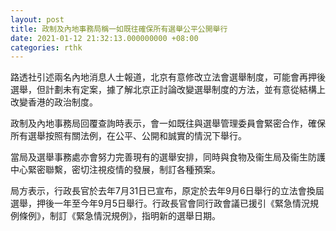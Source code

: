 ```yaml
---
layout: post
title: 政制及內地事務局稱一如既往確保所有選舉公平公開舉行
date: 2021-01-12 21:32:13.000000000 +08:00
categories: rthk
---
```


路透社引述兩名內地消息人士報道，北京有意修改立法會選舉制度，可能會再押後選舉，但計劃未有定案，據了解北京正討論改變選舉制度的方法，並有意從結構上改變香港的政治制度。

政制及內地事務局回覆查詢時表示，會一如既往與選舉管理委員會緊密合作，確保所有選舉按照有關法例，在公平、公開和誠實的情況下舉行。

當局及選舉事務處亦會努力完善現有的選舉安排，同時與食物及衞生局及衞生防護中心緊密聯繫，密切注視疫情的發展，制訂各種預案。

局方表示，行政長官於去年7月31日已宣布，原定於去年9月6日舉行的立法會換屆選舉，押後一年至今年9月5日舉行。行政長官會同行政會議已援引《緊急情況規例條例》，制訂《緊急情況規例》，指明新的選舉日期。
